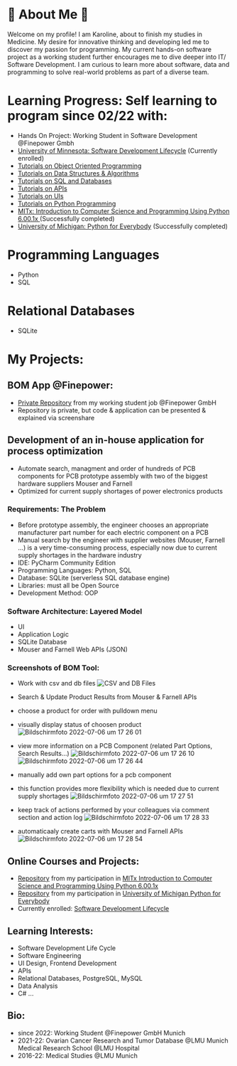 # 🌱 About Me 🔬
Welcome on my profile! 
I am Karoline, about to finish my studies in Medicine. My desire for innovative thinking and developing led me to discover my passion for programming. My current hands-on software project as a working student further encourages me to dive deeper into IT/ Software Development. I am curious to learn more about software, data and programming to solve real-world problems as part of a diverse team. 

# Learning Progress: Self learning to program since 02/22 with:
* Hands On Project: Working Student in Software Development @Finepower Gmbh
* [University of Minnesota: Software Development Lifecycle](https://www.coursera.org/specializations/software-development-lifecycle?) (Currently enrolled)
* [Tutorials on Object Oriented Programming](https://www.youtube.com/playlist?list=PLjtYWQ9arEer1pn0J8rLKqAX2ywhaxP1P)
* [Tutorials on Data Structures & Algorithms](https://www.youtube.com/playlist?list=PLjtYWQ9arEeplkZbRAkAOCXI0AWTjXMDy)
* [Tutorials on SQL and Databases](https://www.youtube.com/playlist?list=PLjtYWQ9arEepgFfGrMu356RK3VUc2jRqM)
* [Tutorials on APIs](https://www.youtube.com/playlist?list=PLjtYWQ9arEera8NdZtcqHyrc9sg97E6Qf)
* [Tutorials on UIs](https://www.youtube.com/playlist?list=PLjtYWQ9arEer8BWPit7a1XXUgxax-0Dem)
* [Tutorials on Python Programming](https://www.youtube.com/playlist?list=PLjtYWQ9arEeroYETt-jVWow2mX-enhrsZ)
* [MITx: Introduction to Computer Science and Programming Using Python 6.00.1x ](https://www.edx.org/course/introduction-to-computer-science-and-programming-7) (Successfully completed)
* [University of Michigan: Python for Everybody](https://www.coursera.org/specializations/python) (Successfully completed)

# Programming Languages
* Python 
* SQL 
# Relational Databases
* SQLite


# My Projects:

## BOM App @Finepower: 
* [Private Repository](https://github.com/Karoline0097/BOM_finepower/blob/main/README.md) from my working student job @Finepower GmbH
* Repository is private, but code & application can be presented & explained via screenshare
## Development of an in-house application for process optimization
* Automate search, managment and order of hundreds of PCB components for PCB prototype assembly with two of the biggest hardware suppliers Mouser and Farnell 
* Optimized for current supply shortages of power electronics products
### Requirements: The Problem
*	Before prototype assembly, the engineer chooses an appropriate manufacturer part number for each electric component on a PCB
*	Manual search by the engineer with supplier websites (Mouser, Farnell ...) is a very time-consuming process, especially now due to current supply shortages in the hardware industry
* IDE: PyCharm Community Edition
* Programming Languages: Python, SQL
* Database: SQLite (serverless SQL database engine)
* Libraries: must all be Open Source
* Development Method: OOP
### Software Architecture: Layered Model
* UI
* Application Logic
* SQLite Database
* Mouser and Farnell Web APIs (JSON)

### Screenshots of BOM Tool:

* Work with csv and db files 
![CSV and DB Files](https://user-images.githubusercontent.com/96637498/177588030-42104065-5d29-445b-a463-ef1fa149d429.png)

* Search & Update Product Results from Mouser & Farnell APIs
* choose a product for order with pulldown menu
* visually display status of choosen product
![Bildschirmfoto 2022-07-06 um 17 26 01](https://user-images.githubusercontent.com/96637498/177594821-d4ac3a4b-acd2-4e38-815d-d1a17e2cd510.png)

* view more information on a PCB Component (related Part Options, Search Results...)
![Bildschirmfoto 2022-07-06 um 17 26 10](https://user-images.githubusercontent.com/96637498/177594924-ee55dab0-7e6d-40a9-bb8f-2cfaa20d37a3.png)
![Bildschirmfoto 2022-07-06 um 17 26 44](https://user-images.githubusercontent.com/96637498/177594007-a47b37da-3cfa-459a-95d4-a3c8dfd51a7e.png)

* manually add own part options for a pcb component
* this function provides more flexibility which is needed due to current supply shortages
![Bildschirmfoto 2022-07-06 um 17 27 51](https://user-images.githubusercontent.com/96637498/177589106-9271a5dd-f940-447c-b4e4-85c44775dab3.png)

* keep track of actions performed by your colleagues via comment section and action log
![Bildschirmfoto 2022-07-06 um 17 28 33](https://user-images.githubusercontent.com/96637498/177589303-9184ce3b-9d5b-4fd6-9fe2-925db79d00f4.png)

* automaticaaly create carts with Mouser and Farnell APIs
![Bildschirmfoto 2022-07-06 um 17 28 54](https://user-images.githubusercontent.com/96637498/177595020-bec0fd84-4b30-4137-95f7-cadba468dd82.png)



## Online Courses and Projects: 
* [Repository](https://github.com/Karoline0097/Introduction-to-Computer-Science-and-Programming-Using-Python) from my participation in [MITx Introduction to Computer Science and Programming Using Python 6.00.1x ](https://www.edx.org/course/introduction-to-computer-science-and-programming-7)
* [Repository](https://github.com/Karoline0097/University-of-Michigan-Python-for-Everybody) from my participation in [University of Michigan Python for Everybody](https://www.coursera.org/specializations/python)
* Currently enrolled: [Software Development Lifecycle](https://www.coursera.org/specializations/software-development-lifecycle?)


## Learning Interests:
* Software Development Life Cycle
* Software Engineering
* UI Design, Frontend Development
* APIs
* Relational Databases, PostgreSQL, MySQL
* Data Analysis
* C#
...


## Bio:
* since 2022: Working Student @Finepower GmbH Munich
* 2021-22: Ovarian Cancer Research and Tumor Database @LMU Munich Medical Research School @LMU Hospital
* 2016-22: Medical Studies @LMU Munich








<!---
Karoline0097/Karoline0097 is a ✨ special ✨ repository because its `README.md` (this file) appears on your GitHub profile.
You can click the Preview link to take a look at your changes.
--->
